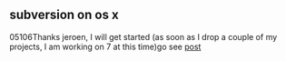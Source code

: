 <article><h2>subversion on os x</h2><time><span class="day">0</span><span class="month">5</span><span class="year">106</span></time>Thanks jeroen, I will get started (as soon as I drop a couple of my projects, I am working on 7 at this time)go see <a href="http://justjeroen.blogspot.com/2006/05/masters-of-merging-universe.html#c114936687605545280">post</a></article>